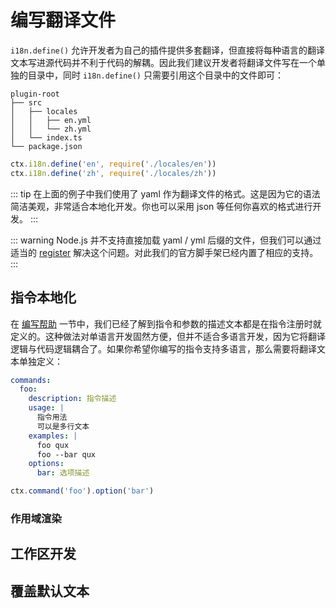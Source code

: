 # 编写翻译文件

`i18n.define()` 允许开发者为自己的插件提供多套翻译，但直接将每种语言的翻译文本写进源代码并不利于代码的解耦。因此我们建议开发者将翻译文件写在一个单独的目录中，同时 `i18n.define()` 只需要引用这个目录中的文件即可：

```
plugin-root
├── src
│   ├── locales
│   │   ├── en.yml
│   │   └── zh.yml
│   └── index.ts
└── package.json
```

```ts index.ts
ctx.i18n.define('en', require('./locales/en'))
ctx.i18n.define('zh', require('./locales/zh'))
```

::: tip
在上面的例子中我们使用了 yaml 作为翻译文件的格式。这是因为它的语法简洁美观，非常适合本地化开发。你也可以采用 json 等任何你喜欢的格式进行开发。
:::

::: warning
Node.js 并不支持直接加载 yaml / yml 后缀的文件，但我们可以通过适当的 [register](https://nodejs.org/api/cli.html#-r---require-module) 解决这个问题。对此我们的官方脚手架已经内置了相应的支持。
:::

## 指令本地化

在 [编写帮助](../command/help.md#编写帮助) 一节中，我们已经了解到指令和参数的描述文本都是在指令注册时就定义的。这种做法对单语言开发固然方便，但并不适合多语言开发，因为它将翻译逻辑与代码逻辑耦合了。如果你希望你编写的指令支持多语言，那么需要将翻译文本单独定义：

```yaml
commands:
  foo:
    description: 指令描述
    usage: |
      指令用法
      可以是多行文本
    examples: |
      foo qux
      foo --bar qux
    options:
      bar: 选项描述
```

```ts index.ts
ctx.command('foo').option('bar')
```

### 作用域渲染

## 工作区开发

## 覆盖默认文本
